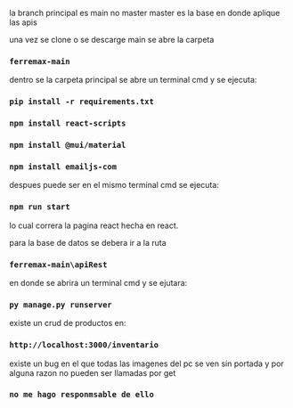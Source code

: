 la branch principal es main no master
master es la base en donde aplique las apis 

una vez se clone o se descarge main se abre la carpeta
 ### `ferremax-main`
dentro se la carpeta principal se abre un terminal cmd y se ejecuta:
### `pip install -r requirements.txt`
### `npm install react-scripts`
### `npm install @mui/material`
### `npm install emailjs-com`
despues puede ser en el mismo terminal cmd se ejecuta:
### `npm run start`
lo cual correra la pagina react hecha en react.

para la base de datos se debera ir a la ruta 
### `ferremax-main\apiRest`
en donde se abrira un terminal cmd y se ejutara:
### `py manage.py runserver`

existe un crud de productos en:
### `http://localhost:3000/inventario`

existe un bug en el que todas las imagenes del pc se ven sin 
portada y por alguna razon no pueden ser llamadas por get
### `no me hago responmsable de ello`
